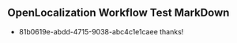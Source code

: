 ## OpenLocalization Workflow Test MarkDown

* 81b0619e-abdd-4715-9038-abc4c1e1caee 
thanks!



<!--HONumber=Jan16_HO4-->
